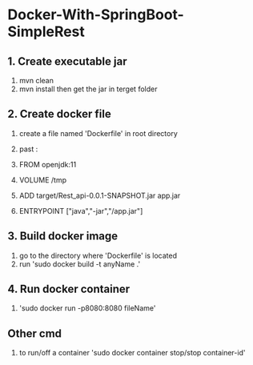 # Docker-With-SpringBoot-SimpleRest
## 1. Create executable jar
1. mvn clean
2. mvn install
then get the jar in terget folder
## 2. Create docker file
1. create a file named 'Dockerfile'  in root directory
2. past : 

1. FROM openjdk:11
2. VOLUME /tmp
3. ADD target/Rest_api-0.0.1-SNAPSHOT.jar app.jar
4. ENTRYPOINT ["java","-jar","/app.jar"]

## 3. Build docker image
1. go to the directory where 'Dockerfile' is located
2. run 'sudo docker build -t anyName .'
## 4. Run docker container
1. 'sudo docker run -p8080:8080 fileName'

## Other cmd
1. to run/off a container 'sudo docker container stop/stop container-id'
